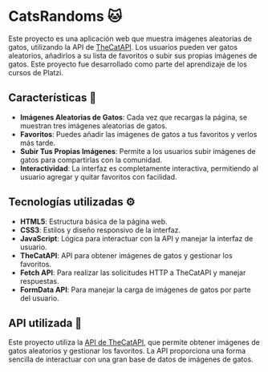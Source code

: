 # CatsRandoms 🐱

Este proyecto es una aplicación web que muestra imágenes aleatorias de gatos, utilizando la API de [TheCatAPI](https://thecatapi.com/). Los usuarios pueden ver gatos aleatorios, añadirlos a su lista de favoritos o subir sus propias imágenes de gatos. Este proyecto fue desarrollado como parte del aprendizaje de los cursos de Platzi.

## Características 🚀

- **Imágenes Aleatorias de Gatos**: Cada vez que recargas la página, se muestran tres imágenes aleatorias de gatos.
- **Favoritos**: Puedes añadir las imágenes de gatos a tus favoritos y verlos más tarde.
- **Subir Tus Propias Imágenes**: Permite a los usuarios subir imágenes de gatos para compartirlas con la comunidad.
- **Interactividad**: La interfaz es completamente interactiva, permitiendo al usuario agregar y quitar favoritos con facilidad.
  
## Tecnologías utilizadas ⚙️

- **HTML5**: Estructura básica de la página web.
- **CSS3**: Estilos y diseño responsivo de la interfaz.
- **JavaScript**: Lógica para interactuar con la API y manejar la interfaz de usuario.
- **TheCatAPI**: API para obtener imágenes de gatos y gestionar los favoritos.
- **Fetch API**: Para realizar las solicitudes HTTP a TheCatAPI y manejar respuestas.
- **FormData API**: Para manejar la carga de imágenes de gatos por parte del usuario.

## API utilizada 📡

Este proyecto utiliza la [API de TheCatAPI](https://thecatapi.com/), que permite obtener imágenes de gatos aleatorios y gestionar los favoritos. La API proporciona una forma sencilla de interactuar con una gran base de datos de imágenes de gatos.
